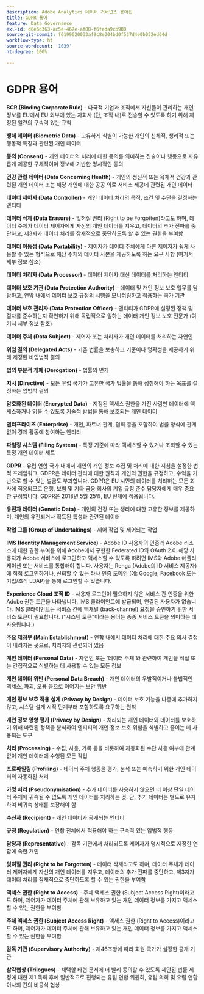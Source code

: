 ```yaml
---
description: Adobe Analytics 데이터 거버넌스 용어집
title: GDPR 용어
feature: Data Governance
exl-id: d6e6d363-ac5e-467e-af88-f6feda9cb980
source-git-commit: f6199620033af9c8e304bd0f537d4e0b052ed64d
workflow-type: ht
source-wordcount: '1039'
ht-degree: 100%

---
```


# GDPR 용어

**BCR (Binding Corporate Rule)** - 다국적 기업과 조직에서 자신들이 관리하는 개인 정보를 EU에서 EU 외부에 있는 자회사 (단, 조직 내)로 전송할 수 있도록 하기 위해 제정된 일련의 구속력 있는 규칙

**생체 데이터 (Biometric Data)** - 고유하게 식별이 가능한 개인의 신체적, 생리적 또는 행동적 특징과 관련된 개인 데이터

**동의 (Consent)** - 개인 데이터의 처리에 대한 동의를 의미하는 진술이나 행동으로 자유롭게 제공한 구체적이며 정보에 기반한 명시적인 동의

**건강 관련 데이터 (Data Concerning Health)** - 개인의 정신적 또는 육체적 건강과 관련된 개인 데이터 또는 해당 개인에 대한 공공 의료 서비스 제공에 관련된 개인 데이터

**데이터 제어자 (Data Controller)** - 개인 데이터 처리의 목적, 조건 및 수단을 결정하는 엔티티

**데이터 삭제 (Data Erasure)** - 잊혀질 권리 (Right to be Forgotten)라고도 하며, 데이터 주체가 데이터 제어자에게 자신의 개인 데이터를 지우고, 데이터의 추가 전파를 중단하고, 제3자가 데이터 처리를 잠재적으로 중단하도록 할 수 있는 권한을 부여함

**데이터 이동성 (Data Portability)** - 제어자가 데이터 주체에게 다른 제어자가 쉽게 사용할 수 있는 형식으로 해당 주체의 데이터 사본을 제공하도록 하는 요구 사항 (여기서 세부 정보 참조)

**데이터 처리자 (Data Processor)** - 데이터 제어자 대신 데이터를 처리하는 엔티티

**데이터 보호 기관 (Data Protection Authority)** - 데이터 및 개인 정보 보호 업무를 담당하고, 연방 내에서 데이터 보호 규정의 시행을 모니터링하고 적용하는 국가 기관

**데이터 보호 관리자 (Data Protection Officer)** - 엔티티가 GDPR에 설정된 정책 및 절차를 준수하는지 확인하기 위해 독립적으로 일하는 데이터 개인 정보 보호 전문가 (여기서 세부 정보 참조)

**데이터 주체 (Data Subject)** - 제어자 또는 처리자가 개인 데이터를 처리하는 자연인

**위임 결의 (Delegated Acts)** - 기존 법률을 보충하고 기준이나 명확성을 제공하기 위해 제정된 비입법적 결의

**법의 부분적 개폐 (Derogation)** - 법률의 면제

**지시 (Directive)** - 모든 유럽 국가가 고유한 국가 법률을 통해 성취해야 하는 목표를 설정하는 입법적 결의

**암호화된 데이터 (Encrypted Data)** - 지정된 액세스 권한을 가진 사람만 데이터에 액세스하거나 읽을 수 있도록 기술적 방법을 통해 보호되는 개인 데이터

**엔터프라이즈 (Enterprise)** - 개인, 파트너 관계, 협회 등을 포함하여 법률 양식에 관계없이 경제 활동에 참여하는 엔티티

**파일링 시스템 (Filing System)** - 특정 기준에 따라 액세스할 수 있거나 조회할 수 있는 특정 개인 데이터 세트

**GDPR** - 유럽 연합 국가 내에서 개인의 개인 정보 수집 및 처리에 대한 지침을 설정한 법적 프레임워크. GDPR은 데이터 관리에 대한 원칙과 개인의 권한을 규정하고, 수익을 기반으로 할 수 있는 벌금도 부과합니다. GDPR은 EU 시민의 데이터를 처리하는 모든 회사에 적용되므로 은행, 보험 및 기타 금융 회사의 기업 규정 준수 담당자에게 매우 중요한 규정입니다. GDPR은 2018년 5월 25일, EU 전체에 적용됩니다.

**유전자 데이터 (Genetic Data)** - 개인의 건강 또는 생리에 대한 고유한 정보를 제공하며, 개인의 유전되거나 획득된 특성과 관련된 데이터

**작업 그룹 (Group of Undertakings)** - 제어 작업 및 제어되는 작업

**IMS (Identity Management Service)** - Adobe ID 사용자의 인증과 Adobe 리소스에 대한 권한 부여를 위해 Adobe에서 구현한 Federated ID와 OAuth 2.0. 해당 사용자가 Adobe 서비스에 로그인하고 액세스할 수 있도록 하려면 IMS와 Adobe 애플리케이션 또는 서비스를 통합해야 합니다. 사용자는 Renga (Adobe의 ID 서비스 제공자)에 직접 로그인하거나, 신뢰할 수 있는 타사 인증 도메인 (예: Google, Facebook 또는 기업/조직 LDAP)을 통해 로그인할 수 있습니다.

**Experience Cloud 조직 ID** - 사용자 로그인이 필요하지 않은 서비스 간 인증을 위한 Adobe 권한 토큰을 나타냅니다. IMS 클라이언트에 발급되며, 연결된 사용자가 없습니다. IMS 클라이언트는 서비스 간에 백채널 (back-channel) 요청을 승인하기 위한 서비스 토큰이 필요합니다.  (&quot;시스템 토큰&quot;이라는 용어는 종종 서비스 토큰을 의미하는 데 사용됩니다.)

**주요 제정부 (Main Establishment)** - 연합 내에서 데이터 처리에 대한 주요 의사 결정이 내려지는 곳으로, 처리자와 관련되어 있음

**개인 데이터 (Personal Data)** - 자연인 또는 &#39;데이터 주체&#39;와 관련하여 개인을 직접 또는 간접적으로 식별하는 데 사용할 수 있는 모든 정보

**개인 데이터 위반 (Personal Data Breach)** - 개인 데이터의 우발적이거나 불법적인 액세스, 파괴, 오용 등으로 이어지는 보안 위반

**개인 정보 보호 적용 설계 (Privacy by Design)** - 데이터 보호 기능을 나중에 추가하지 않고, 시스템 설계 시작 단계부터 포함하도록 요구하는 원칙

**개인 정보 영향 평가 (Privacy by Design)** - 처리되는 개인 데이터와 데이터를 보호하기 위해 마련된 정책을 분석하여 엔티티의 개인 정보 보호 위험을 식별하고 줄이는 데 사용되는 도구

**처리 (Processing)** - 수집, 사용, 기록 등을 비롯하여 자동화된 수단 사용 여부에 관계없이 개인 데이터에 수행된 모든 작업

**프로파일링 (Profiling)** - 데이터 주체 행동을 평가, 분석 또는 예측하기 위한 개인 데이터의 자동화된 처리

**가명 처리 (Pseudonymisation)** - 추가 데이터를 사용하지 않으면 더 이상 단일 데이터 주체에 귀속될 수 없도록 개인 데이터를 처리하는 것. 단, 추가 데이터는 별도로 유지하여 비귀속 상태를 보장해야 함

**수신자 (Recipient)** - 개인 데이터가 공개되는 엔티티

**규정 (Regulation)** - 연합 전체에서 적용해야 하는 구속력 있는 입법적 행동

**담당자 (Representative)** - 감독 기관에서 처리되도록 제어자가 명시적으로 지정한 연합에 속한 개인

**잊혀질 권리 (Right to be Forgotten)** - 데이터 삭제라고도 하며, 데이터 주체가 데이터 제어자에게 자신의 개인 데이터를 지우고, 데이터의 추가 전파를 중단하고, 제3자가 데이터 처리를 잠재적으로 중단하도록 할 수 있는 권한을 부여함

**액세스 권한 (Right to Access)** - 주체 액세스 권한 (Subject Access Right)이라고도 하며, 제어자가 데이터 주체에 관해 보유하고 있는 개인 데이터 정보를 가지고 액세스할 수 있는 권한을 부여함

**주체 액세스 권한 (Subject Access Right)** - 액세스 권한 (Right to Access)이라고도 하며, 제어자가 데이터 주체에 관해 보유하고 있는 개인 데이터 정보를 가지고 액세스할 수 있는 권한을 부여함

**감독 기관 (Supervisory Authority)** - 제46조항에 따라 회원 국가가 설정한 공개 기관

**삼각협상 (Trilogues)** - 채택할 타협 문서에 더 빨리 동의할 수 있도록 제안된 법률 제정에 대한 제1 독회 후에 일반적으로 진행되는 유럽 연합 위원회, 유럽 의회 및 유럽 연합 이사회 간의 비공식 협상
